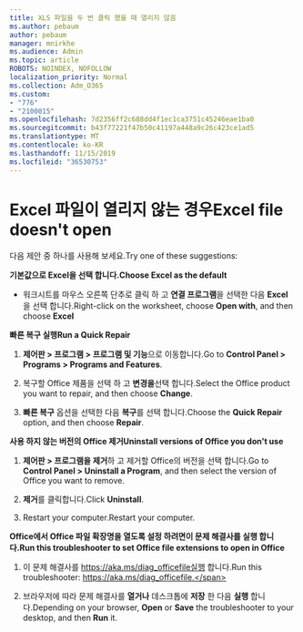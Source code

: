 ```yaml
---
title: XLS 파일을 두 번 클릭 했을 때 열리지 않음
ms.author: pebaum
author: pebaum
manager: mnirkhe
ms.audience: Admin
ms.topic: article
ROBOTS: NOINDEX, NOFOLLOW
localization_priority: Normal
ms.collection: Adm_O365
ms.custom:
- "776"
- "2100015"
ms.openlocfilehash: 7d2356ff2c688dd4f1ec1ca3751c45246eae1ba0
ms.sourcegitcommit: b43f77221f47b50c41197a448a9c26c423ce1ad5
ms.translationtype: MT
ms.contentlocale: ko-KR
ms.lasthandoff: 11/15/2019
ms.locfileid: "36530753"
---
```

# <a name="excel-file-doesnt-open"></a><span data-ttu-id="fd7d7-102">Excel 파일이 열리지 않는 경우</span><span class="sxs-lookup"><span data-stu-id="fd7d7-102">Excel file doesn't open</span></span>

<span data-ttu-id="fd7d7-103">다음 제안 중 하나를 사용해 보세요.</span><span class="sxs-lookup"><span data-stu-id="fd7d7-103">Try one of these suggestions:</span></span>

<span data-ttu-id="fd7d7-104">**기본값으로 Excel을 선택 합니다.**</span><span class="sxs-lookup"><span data-stu-id="fd7d7-104">**Choose Excel as the default**</span></span>

* <span data-ttu-id="fd7d7-105">워크시트를 마우스 오른쪽 단추로 클릭 하 고 **연결 프로그램**을 선택한 다음 **Excel** 을 선택 합니다.</span><span class="sxs-lookup"><span data-stu-id="fd7d7-105">Right-click on the worksheet, choose **Open with**, and then choose **Excel**</span></span>

<span data-ttu-id="fd7d7-106">**빠른 복구 실행**</span><span class="sxs-lookup"><span data-stu-id="fd7d7-106">**Run a Quick Repair**</span></span>

1. <span data-ttu-id="fd7d7-107">**제어판 > 프로그램 > 프로그램 및 기능**으로 이동합니다.</span><span class="sxs-lookup"><span data-stu-id="fd7d7-107">Go to **Control Panel > Programs > Programs and Features**.</span></span>

2. <span data-ttu-id="fd7d7-108">복구할 Office 제품을 선택 하 고 **변경을**선택 합니다.</span><span class="sxs-lookup"><span data-stu-id="fd7d7-108">Select the Office product you want to repair, and then choose **Change**.</span></span>

3. <span data-ttu-id="fd7d7-109">**빠른 복구** 옵션을 선택한 다음 **복구**를 선택 합니다.</span><span class="sxs-lookup"><span data-stu-id="fd7d7-109">Choose the **Quick Repair** option, and then choose **Repair**.</span></span>

<span data-ttu-id="fd7d7-110">**사용 하지 않는 버전의 Office 제거**</span><span class="sxs-lookup"><span data-stu-id="fd7d7-110">**Uninstall versions of Office you don't use**</span></span>

1. <span data-ttu-id="fd7d7-111">**제어판 > 프로그램을 제거**하 고 제거할 Office의 버전을 선택 합니다.</span><span class="sxs-lookup"><span data-stu-id="fd7d7-111">Go to **Control Panel > Uninstall a Program**, and then select the version of Office you want to remove.</span></span>

2. <span data-ttu-id="fd7d7-112">**제거**를 클릭합니다.</span><span class="sxs-lookup"><span data-stu-id="fd7d7-112">Click **Uninstall**.</span></span>

3. <span data-ttu-id="fd7d7-113">Restart your computer.</span><span class="sxs-lookup"><span data-stu-id="fd7d7-113">Restart your computer.</span></span>

<span data-ttu-id="fd7d7-114">**Office에서 Office 파일 확장명을 열도록 설정 하려면이 문제 해결사를 실행 합니다.**</span><span class="sxs-lookup"><span data-stu-id="fd7d7-114">**Run this troubleshooter to set Office file extensions to open in Office**</span></span>

1. <span data-ttu-id="fd7d7-115">이 문제 해결사를 https://aka.ms/diag_officefile실행 합니다.</span><span class="sxs-lookup"><span data-stu-id="fd7d7-115">Run this troubleshooter: https://aka.ms/diag_officefile.</span></span>

2. <span data-ttu-id="fd7d7-116">브라우저에 따라 문제 해결사를 **열거나** 데스크톱에 **저장** 한 다음 **실행** 합니다.</span><span class="sxs-lookup"><span data-stu-id="fd7d7-116">Depending on your browser, **Open** or **Save** the troubleshooter to your desktop, and then **Run** it.</span></span>
